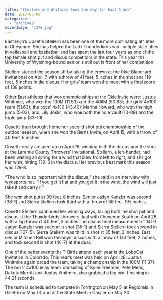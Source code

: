 ```yaml
---
title: "Stellern and Whitmire lead the way for East track"
date: 2017-05-03
categories: 
  - "archives"
coverImage: "7376.jpg"
---
```


East High’s Cosette Stellern has been one of the more dominating athletes in Cheyenne. She has helped the Lady Thunderbirds win multiple state titles in volleyball and basketball and has spent the last four years as one of the top female shot put and discus competitors in the state. This year the University of Wyoming-bound senior is still out in front of her competition.

Stellern started the season off by taking the crown at the Okie Blanchard Invitational on April 7 with a throw of 41 feet, 5 inches in the shot and 119 feet, 5 inches in the discus. Her girls’ team won the meet with a final score of 138 points.

Other East athletes that won championships at the Okie Invite were: Justus Whitmire, who won the 100M (11.53) and the 400M (50.83); the girls’ 4x100 team (51.63); the boys’ 4x100 (43.40); Marina Howard, who won the high jump (5-03); and, Lily Joslin, who won both the pole vault (10-09) and the triple jump (33-10).

Cosette then brought home her second shot put championship of the outdoor season, when she won the Burns Invite, on April 15, with a throw of 40 feet, 6 inches.

Cosette really stepped up on April 19, winning both the discus and the shot at the Laramie County Throwers’ Invitational. Stellern, a left-hander, had been waiting all spring for a wind that blew from left to right, and she got her wish, hitting 139-3 in the discus. Her previous best mark this season was 126-8.

“The wind is so important with the discus,” she said in an interview with wyosports.net. “If you get it flat and you get it in the wind, the wind will just take it and carry it.”

She won shot put at 39 feet, 8 inches. Senior Jadyn Kanzler was second (38-1) and Sierra Stellern took third with a throw of 36 feet, 9½ inches.

Cosette Stellern continued her winning ways, taking both the shot put and discus at the Thunderbirds’ throwers dual with Cheyenne South on April 26, with a top throw of 40 feet, 3 inches and discus final measurement of 141-1. Jadyn Kanzler was second in shot (36-1) and Sierra Stellern took second in discus (107-5). Sierra Stellern was third in shot at 35 feet, 3 inches. East senior Mitchell Bell won the boys’ discus with a throw of 133 feet, 2 inches, and took second in shot (46-7) at the dual.

One of the better events the T-Birds attend each year is the LoboCat Invitation in Colorado. This year’s meet was held on April 28. Justus Whitmire again paced the team, taking a championship in the 100M (11.37). The boys’ 4x100 relay team, consisting of Kyler Freeman, Pete Mead, Dakota Merritt and Justus Whitmire, also grabbed a big win, finsihing in 44.21 seconds.

The team is scheduled to compete in Torrington on May 5, at Regionals in Gillette on May 13, and at the State Meet in Casper on May 20.
